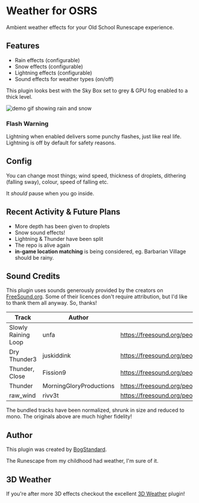 # Weather for OSRS
Ambient weather effects for your Old School Runescape experience.

## Features
- Rain effects (configurable)
- Snow effects (configurable)
- Lightning effects (configurable)
- Sound effects for weather types (on/off)

This plugin looks best with the Sky Box set to grey & GPU fog enabled to a thick level.

![demo gif showing rain and snow](https://github.com/bogstandard/rl-weather/blob/master/demo.gif?raw=true)


### Flash Warning
Lightning when enabled delivers some punchy flashes, just like real life. 
Lightning is off by default for safety reasons.

## Config
You can change most things; wind speed, thickness of droplets, dithering (falling sway), colour, speed of falling etc.

It *should* pause when you go inside.

## Recent Activity & Future Plans
- More depth has been given to droplets
- Snow sound effects!
- Lightning & Thunder have been split
- The repo is alive again
- **in-game location matching** is being considered, eg. Barbarian Village should be rainy.


## Sound Credits
This plugin uses sounds generously provided by the creators on [FreeSound.org](https://freesound.org/). 
Some of their licences don't require attribution, but I'd like to thank them all anyway. So, thanks!

| Track               | Author                  | URL                                                                 |
|---------------------|-------------------------|---------------------------------------------------------------------|
| Slowly Raining Loop | unfa                    | https://freesound.org/people/unfa/sounds/177479/                    |
| Dry Thunder3        | juskiddink              | https://freesound.org/people/juskiddink/sounds/101948/              |
| Thunder, Close      | Fission9                | https://freesound.org/people/Fission9/sounds/505113/                |
| Thunder             | MorningGloryProductions | https://freesound.org/people/MorningGloryProductions/sounds/195344/ |
| raw_wind            | rivv3t                  | https://freesound.org/people/rivv3t/sounds/201208/                  |

The bundled tracks have been normalized, shrunk in size and reduced to mono. The originals above are much higher fidelity!

## Author
This plugin was created by [BogStandard](https://github.com/bogstandard).

The Runescape from my childhood had weather, I'm sure of it. 

## 3D Weather
If you're after more 3D effects checkout the excellent [3D Weather](https://runelite.net/plugin-hub/show/3d-weather) plugin!

